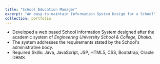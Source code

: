 ```yaml
---
title: "School Education Manager"
excerpt: "An easy-to-maintain Information System Design for a School"
collection: portfolio
---
```

* Developed a web based School Information System designed after the academic system of *Engineering
University School & College, Dhaka*.
* The system addresses the requirements stated by the School's administrative body.
* Required Skills: Java, JavaScript, JSP, HTML5, CSS, Bootstrap, Oracle DBMS